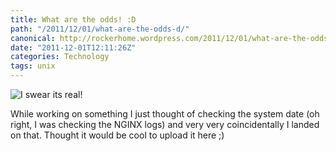 ```yaml
---
title: What are the odds! :D
path: "/2011/12/01/what-are-the-odds-d/"
canonical: http://rockerhome.wordpress.com/2011/12/01/what-are-the-odds-d/
date: "2011-12-01T12:11:26Z"
categories: Technology
tags: unix
---
```

![I swear its real!](http://rockerhome.files.wordpress.com/2011/12/screen-shot-2011-12-01-at-12-02-08-pm.png)

While working on something I just thought of checking the system date (oh right, I was checking the NGINX logs) and very very coincidentally I landed on that. Thought it would be cool to upload it here ;)